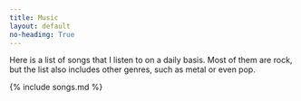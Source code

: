 ```yaml
---
title: Music
layout: default
no-heading: True
---
```


Here is a list of songs that I listen to on a daily basis.
Most of them are rock, but the list also includes other genres, such as metal or even pop.

{% include songs.md %}
